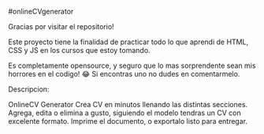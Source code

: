 #onlineCVgenerator

Gracias por visitar el repositorio!

Este proyecto tiene la finalidad de practicar todo lo que aprendi de HTML, CSS y JS en los cursos que estoy tomando.

Es completamente opensource, y seguro que lo mas sorprendente sean mis horrores en el codigo! 😂
Si encontras uno no dudes en comentarmelo. 

Descripcion: 

OnlineCV Generator
Crea CV en minutos llenando las distintas secciones. Agrega, edita o elimina a gusto, siguiendo el modelo tendras un CV con excelente formato.
Imprime el documento, o exportalo listo para entregar. 
